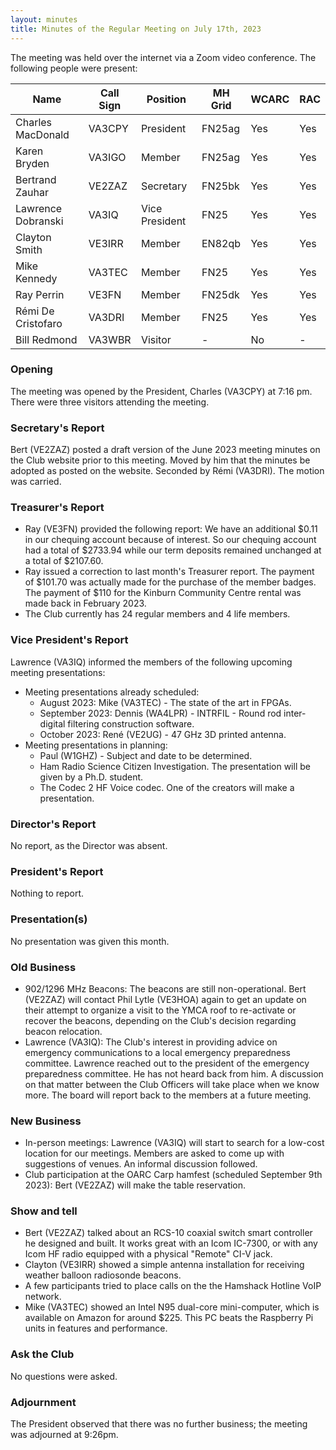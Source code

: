 ```yaml
---
layout: minutes
title: Minutes of the Regular Meeting on July 17th, 2023
---
```

The meeting was held over the internet via a Zoom video conference.
The following people were present:

| Name                   | Call Sign  | Position         | MH Grid | WCARC | RAC |
|------------------------|------------|------------------|---------|-------|-----|
| Charles MacDonald      | VA3CPY     | President        | FN25ag  | Yes   | Yes |
| Karen Bryden           | VA3IGO     | Member           | FN25ag  | Yes   | Yes |
| Bertrand Zauhar        | VE2ZAZ     | Secretary        | FN25bk  | Yes   | Yes |
| Lawrence Dobranski     | VA3IQ      | Vice President   | FN25    | Yes   | Yes |
| Clayton Smith          | VE3IRR     | Member           | EN82qb  | Yes   | Yes |
| Mike Kennedy           | VA3TEC     | Member           | FN25    | Yes   | Yes |
| Ray Perrin             | VE3FN      | Member           | FN25dk  | Yes   | Yes |
| Rémi De Cristofaro     | VA3DRI     | Member           | FN25    | Yes   | Yes |
| Bill Redmond           | VA3WBR     | Visitor          |   -     |  No   |  -  |

### Opening

The meeting was opened by the President, Charles (VA3CPY) at 7:16 pm.
There were three visitors attending the meeting.

### Secretary's Report

Bert (VE2ZAZ) posted a draft version of the June 2023 meeting minutes on the Club website prior to this meeting. Moved by him that the minutes be adopted as posted on the website. Seconded by Rémi (VA3DRI). The motion was carried.

### Treasurer's Report

- Ray (VE3FN) provided the following report: We have an additional $0.11 in our chequing account because of interest.  So our chequing account had a total of $2733.94 while our term deposits remained unchanged at a total of $2107.60.
- Ray issued a correction to last month's Treasurer report. The payment of $101.70 was actually made for the purchase of the member badges. The payment of $110 for the Kinburn Community Centre rental was made back in February 2023.
- The Club currently has 24 regular members and 4 life members.

### Vice President's Report

Lawrence (VA3IQ) informed the members of the following upcoming meeting presentations:

- Meeting presentations already scheduled:
   - August 2023: Mike (VA3TEC) - The state of the art in FPGAs.
   - September 2023: Dennis (WA4LPR) - INTRFIL - Round rod inter-digital filtering construction software.
   - October 2023: René (VE2UG) - 47 GHz 3D printed antenna.
- Meeting presentations in planning:
   - Paul (W1GHZ) - Subject and date to be determined.
   - Ham Radio Science Citizen Investigation. The presentation will be given by a Ph.D. student.
   - The Codec 2 HF Voice codec. One of the creators will make a presentation.

### Director's Report

No report, as the Director was absent.

### President's Report

Nothing to report.

### Presentation(s)

No presentation was given this month.

### Old Business

- 902/1296 MHz Beacons: The beacons are still non-operational. Bert (VE2ZAZ) will contact Phil Lytle (VE3HOA) again to get an update on their attempt to organize a visit to the YMCA roof to re-activate or recover the beacons, depending on the Club's decision regarding beacon relocation.
- Lawrence (VA3IQ): The Club's interest in providing advice on emergency communications to a local emergency preparedness committee. Lawrence reached out to the president of the emergency preparedness committee. He has not heard back from him. A discussion on that matter between the Club Officers will take place when we know more. The board will report back to the members at a future meeting.

### New Business

- In-person meetings: Lawrence (VA3IQ) will start to search for a low-cost location for our meetings. Members are asked to come up with suggestions of venues. An informal discussion followed.
- Club participation at the OARC Carp hamfest (scheduled September 9th 2023): Bert (VE2ZAZ) will make the table reservation.

### Show and tell

- Bert (VE2ZAZ) talked about an RCS-10 coaxial switch smart controller he designed and built. It works great with an Icom IC-7300, or with any Icom HF radio equipped with a physical "Remote" CI-V jack.
- Clayton (VE3IRR) showed a simple antenna installation for receiving weather balloon radiosonde beacons.
- A few participants tried to place calls on the the Hamshack Hotline VoIP network.
- Mike (VA3TEC) showed an Intel N95 dual-core mini-computer, which is available on Amazon for around $225. This PC beats the Raspberry Pi units in features and performance.

### Ask the Club

No questions were asked.

### Adjournment

The President observed that there was no further business; the meeting was adjourned at 9:26pm.
